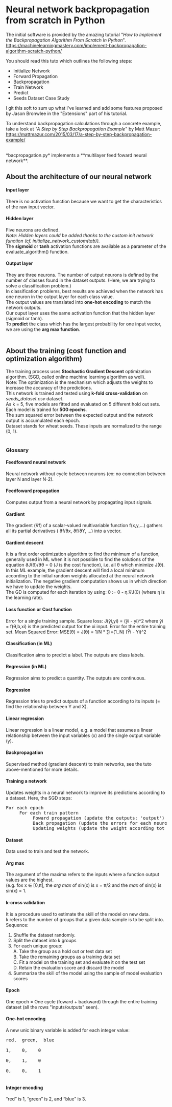 # Neural network backpropagation from scratch in Python

The initial software is provided by the amazing tutorial "*How to Implement the Backpropagation Algorithm From Scratch In Python*".<br>
https://machinelearningmastery.com/implement-backpropagation-algorithm-scratch-python/

You should read this tuto which outlines the following steps:<br>
- Initialize Network
- Forward Propagation
- Backpropagation
- Train Network
- Predict
- Seeds Dataset Case Study

I git this soft to sum up what I've learned and add some features proposed by Jason Bronwlee in the "Extensions" part of his tutorial.<br>

To understand backpropagation calculations through a concrete example, take a look at *"A Step by Step Backpropagation Example*" by Matt Mazur:<br>
https://mattmazur.com/2015/03/17/a-step-by-step-backpropagation-example/

<br>
*bacpropagation.py* implements a **multilayer feed foward neural network**.

## About the architecture of our neural network
#### Input layer
There is no activation function because we want to get the characteristics of the raw input vector.

#### Hidden layer
Five neurons are defined.<br>
*Note: Hidden layers could be added thanks to the custom init network function (cf. initialize_network_custom(tab)).*<br>
The **sigmoid** or **tanh** activation functions are available as a parameter of the evaluate_algorithm() function.

#### Output layer
They are three neurons. The number of output neurons is defined by the number of classes found in the dataset outputs. (Here, we are trying to solve a classification problem.) <br>
In classification problems, best results are achieved when the network has one neuron in the output layer for each class value.<br>
The output values are translated into **one-hot encoding** to match the network outputs.<br>
Our ouput layer uses the same activation function that the hidden layer (sigmoid or tanh).<br>
To **predict** the class which has the largest probability for one input vector, we are using the **arg max function**.<br><br>

## About the training (cost function and optimization algorithm)
The training process uses **Stochastic Gradient Descent** optimization algorithm. (SGD, called online machine learning algorithm as well).<br>
Note: The optimization is the mechanism which adjusts the weights to increase the accuracy of the predictions.<br>
This network is trained and tested using **k-fold cross-validation** on *seeds_dataset.csv* dataset.<br>
As k = 5, five models are fitted and evaluated on 5 different hold out sets. Each model is trained for **500 epochs**.<br>
The sum squared error between the expected output and the network output is accumulated each epoch.<br>
Dataset stands for wheat seeds. These inputs are normalized to the range (0, 1).<br><br>

### Glossary

#### Feedfoward neural network
Neural network without cycle between neurons (ex: no connection between layer N and layer N-2).

#### Feedfoward propagation
Computes output from a neural network by propagating input signals.

#### Gardient
The gradient (∇f) of a scalar-valued multivariable function f(x,y,…) gathers all its partial derivatives (
∂f/∂x, ∂f/∂Y, ...) into a vector.

#### Gardient descent 
It is a first order optimization algorithm to find the minimum of a function, generally used in ML when it is not possible to find the solutions of the equation ∂J(θ)/∂θ = 0 (J is the cost function), i.e. all θ which minimize J(θ).<br>
In this ML example, the gradient descent will find a local minimum according to the initial random weights allocated at the neural network initialization. The negative gradient computation shows us in which direction we have to update the weights.<br>
The GD is computed for each iteration by using: θ := θ - η.∇J(θ) (where η is the learning rate).

#### Loss function or Cost function
Error for a single training sample.
Square loss: J(ŷi,yi) = (ŷi - yi)^2 where ŷi = f(θ,b,xi) is the predicted output for the xi input.
Error for the entire training set.
Mean Squared Error: MSE(θ) = J(θ) = 1/N * ∑i=(1..N) (Ŷi - Yi)^2

#### Classification (in ML)
Classification aims to predict a label. The outputs are class labels.

#### Regression (in ML)
Regression aims to predict a quantity. The outputs are continuous.

#### Regression
Regression tries to predict outputs of a function according to its inputs (= find the relationship between Y and X).

#### Linear regression
Linear regression is a linear model, e.g. a model that assumes a linear relationship between the input variables (x) and the single output variable (y).

#### Backpropagation
Supervised method (gradient descent) to train networks, see the tuto above-mentioned for more details.

#### Training a network
Updates weights in a neural network to improve its predictions according to a dataset. Here, the SGD steps:<br>
<pre>
For each epoch
     For each train pattern
          Foward propagation (update the outputs: 'output')
          Back propagation (update the errors for each neuron: 'delta')
          Updating weights (update the weight according tot the errors: 'weights')
</pre>
#### Dataset
Data used to train and test the network.

#### Arg max
The argument of the maxima refers to the inputs where a function output values are the highest.<br>
(e.g. fox x ∈ [0,π], the *arg max* of sin(x) is x = π/2 and the *max* of sin(x) is sin(x) = 1.

#### k-cross validation
It is a procedure used to estimate the skill of the model on new data.<br>
k refers to the number of groups that a given data sample is to be split into.
Sequence:
1. Shuffle the dataset randomly.
2. Split the dataset into k groups
3. For each unique group:<br>
     A. Take the group as a hold out or test data set<br>
     B. Take the remaining groups as a training data set<br>
     C. Fit a model on the training set and evaluate it on the test set<br>
     D. Retain the evaluation score and discard the model<br>
4. Summarize the skill of the model using the sample of model evaluation scores

#### Epoch
One epoch = One cycle (foward + backward) through the entire training dataset (all the rows "inputs/outputs" seen).

#### One-hot encoding
A new unic binary variable is added for each integer value:<br>
<pre>
red,  green,  blue<br>
1,    0,    0<br>
0,    1,    0<br>
0,    0,    1<br>
</pre>

#### Integer encoding
“red” is 1, “green” is 2, and “blue” is 3.